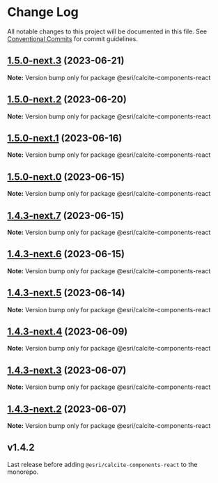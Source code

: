 # Change Log

All notable changes to this project will be documented in this file.
See [Conventional Commits](https://conventionalcommits.org) for commit guidelines.

## [1.5.0-next.3](https://github.com/Esri/calcite-components/compare/@esri/calcite-components-react@1.5.0-next.2...@esri/calcite-components-react@1.5.0-next.3) (2023-06-21)

**Note:** Version bump only for package @esri/calcite-components-react

## [1.5.0-next.2](https://github.com/Esri/calcite-components/compare/@esri/calcite-components-react@1.5.0-next.1...@esri/calcite-components-react@1.5.0-next.2) (2023-06-20)

**Note:** Version bump only for package @esri/calcite-components-react

## [1.5.0-next.1](https://github.com/Esri/calcite-components/compare/@esri/calcite-components-react@1.5.0-next.0...@esri/calcite-components-react@1.5.0-next.1) (2023-06-16)

**Note:** Version bump only for package @esri/calcite-components-react

## [1.5.0-next.0](https://github.com/Esri/calcite-components/compare/@esri/calcite-components-react@1.4.3-next.7...@esri/calcite-components-react@1.5.0-next.0) (2023-06-15)

**Note:** Version bump only for package @esri/calcite-components-react

## [1.4.3-next.7](https://github.com/Esri/calcite-components/compare/@esri/calcite-components-react@1.4.3-next.6...@esri/calcite-components-react@1.4.3-next.7) (2023-06-15)

**Note:** Version bump only for package @esri/calcite-components-react

## [1.4.3-next.6](https://github.com/Esri/calcite-components/compare/@esri/calcite-components-react@1.4.3-next.5...@esri/calcite-components-react@1.4.3-next.6) (2023-06-15)

**Note:** Version bump only for package @esri/calcite-components-react

## [1.4.3-next.5](https://github.com/Esri/calcite-components/compare/@esri/calcite-components-react@1.4.3-next.4...@esri/calcite-components-react@1.4.3-next.5) (2023-06-14)

**Note:** Version bump only for package @esri/calcite-components-react

## [1.4.3-next.4](https://github.com/Esri/calcite-components/compare/@esri/calcite-components-react@1.4.3-next.3...@esri/calcite-components-react@1.4.3-next.4) (2023-06-09)

**Note:** Version bump only for package @esri/calcite-components-react

## [1.4.3-next.3](https://github.com/Esri/calcite-components/compare/@esri/calcite-components-react@1.4.3-next.2...@esri/calcite-components-react@1.4.3-next.3) (2023-06-07)

**Note:** Version bump only for package @esri/calcite-components-react

## [1.4.3-next.2](https://github.com/Esri/calcite-components/compare/@esri/calcite-components-react@1.4.2...@esri/calcite-components-react@1.4.3-next.2) (2023-06-07)

**Note:** Version bump only for package @esri/calcite-components-react

## v1.4.2

Last release before adding `@esri/calcite-components-react` to the monorepo.
